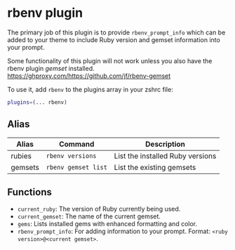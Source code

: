# rbenv plugin

The primary job of this plugin is to provide `rbenv_prompt_info` which can be added to your theme to include Ruby
version and gemset information into your prompt.

Some functionality of this plugin will not work unless you also have the rbenv plugin *gemset* installed.
https://ghproxy.com/https://github.com/jf/rbenv-gemset

To use it, add `rbenv` to the plugins array in your zshrc file:
```zsh
plugins=(... rbenv)
```

## Alias

| Alias          | Command             | Description                      |
|----------------|---------------------|----------------------------------|
| rubies         | `rbenv versions`    | List the installed Ruby versions |
| gemsets        | `rbenv gemset list` | List the existing gemsets        |

## Functions

* `current_ruby`: The version of Ruby currently being used.
* `current_gemset`: The name of the current gemset.
* `gems`: Lists installed gems with enhanced formatting and color.
* `rbenv_prompt_info`: For adding information to your prompt. Format: `<ruby version>@<current gemset>`.
